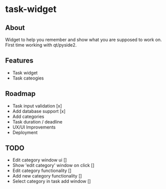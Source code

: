 # task-widget
## About
Widget to help you remember and show what you are supposed to work on.
First time working with qt/pyside2.

## Features
- Task widget
- Task cateogies

## Roadmap
- Task input validation [x]
- Add database support [x]
- Add categories
- Task duration / deadline
- UX/UI Improvements
- Deployment

## TODO
- Edit category window ui []
- Show 'edit category' window on click []
- Edit category functionality []
- Add new category functionality []
- Select category in task add window []
